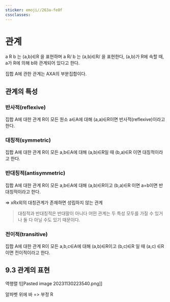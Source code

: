 ```yaml
---
sticker: emoji//263a-fe0f
cssclasses:
---
```

# 관계
a R b 는 (a,b)∈R 을 표현하며
a R/ b 는 (a,b)∈R/ 을 표현한다,
(a,b)가 R에 속할 때, a가 R에 의해 b와 관계되어 있다고 한다.

집합 A에 관한 관계는 AXA의 부분집합이다.
## 관계의 특성
### 반사적(reflexive)
집합 A에 대한 관계 R이 모든 원소 a∈A에 대해 (a,a)∈R이면 반사적(reflexive)이라고 한다.
### 대칭적(symmetric)
집합 A에 대한 관계 R이 모든 a,b∈A에 대해 (a,b)∈R일 때 (b,a)∈R 이면 대칭적이라고 한다.
### 반대칭적(antisymmetric)
집합 A에 대한 관계 R이 모든 a,b∈A에 대해 (a,b)∈R이고 (b,a)∈R 이면 a=b이면 반대칭적이라고 한다.

=> xRx외의 대칭관계가 존재하면 성립하지 않는 관계

> 대칭적과 반대칭적은 반대말이 아니다 어떤 관계는 두 특성 모두를 가질 수 있거나 둘 다 아닐 수도 있기 때문이다.

### 전이적(transitive)
집합 A에 대한 관계 R이 모든 a,b,c∈A에 대해 (a,b)∈R이고 (b,c)∈R 일 때 (a,c) ∈R 이면 전이적이라고 한다.

## 9.3 관계의 표현
역행렬
![[Pasted image 20231130223540.png]]

알파벳 위에 바 => 부정
R